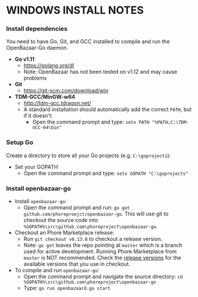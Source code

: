WINDOWS INSTALL NOTES
====================

### Install dependencies

You need to have Go, Git, and GCC installed to compile and run the OpenBazaar-Go daemon.

- **Go v1.11**
    + https://golang.org/dl
    + Note: OpenBazaar has not been tested on v1.12 and may cause problems
- **Git**
    + https://git-scm.com/download/win
- **TDM-GCC/MinGW-w64**
    + http://tdm-gcc.tdragon.net/ 
    + A standard installation should automatically add the correct `PATH`, but if it doesn't:
        * Open the command prompt and type: `setx PATH "%PATH;C:\TDM-GCC-64\bin"`

### Setup Go

Create a directory to store all your Go projects (e.g. `C:\goprojects`):

- Set your GOPATH
    + Open the command prompt and type: `setx GOPATH "C:\goprojects"`

### Install openbazaar-go

- Install `openbazaar-go`:
    + Open the command prompt and run: `go get github.com/phoreproejct/openbazaar-go`. This will use git to checkout the source code into `%GOPATH%\src\github.com\phoreproject\openbazaar-go`.
- Checkout an Phore Marketplace release:
    + Run `git checkout v0.13.8` to checkout a release version.
    + Note: `go get` leaves the repo pointing at `master` which is a branch used for active development. Running Phore Marketplace from `master` is NOT recommended. Check the [release versions](https://github.com/phoreproject/pm-go/releases) for the available versions that you use in checkout.
- To compile and run `openbazaar-go`:
    + Open the command prompt and navigate the source directory: `cd %GOPATH%\src\github.com\phoreproject\openbazaar-go` 
    + Type: `go run openbazaard.go start`

